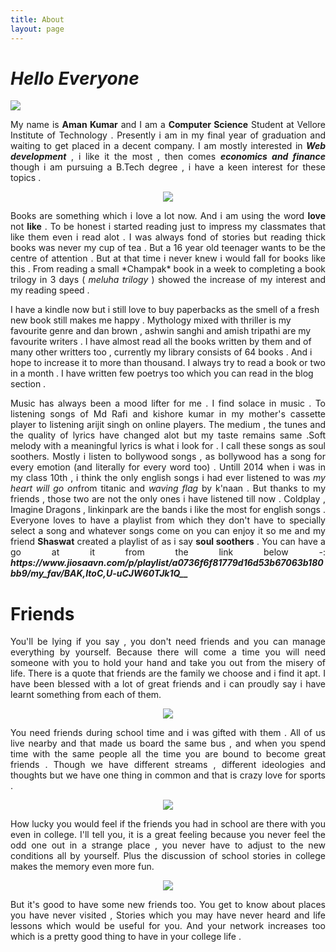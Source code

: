 ```yaml
---
title: About
layout: page
---
```


# *Hello* *Everyone*

<img src = "{{ site.url }}/assets/images/profile.jpeg">

<p align="justify">My name is <strong>Aman Kumar</strong> and I am a <strong>Computer Science</strong> Student at Vellore Institute of Technology . Presently i am in my final year of graduation and waiting to get placed in a decent company. I am mostly interested in <strong><i>Web development</i></strong> , i like it the most , then comes <strong><i>economics and finance</i></strong> though i am pursuing a B.Tech degree , i have a keen interest for these topics . </p>


<center>
<img src="{{site.url}}/assets/images/kindle.jpeg">
</center>

<p align="justify">
Books are something which i love a lot now. And i am using the word <strong>love</strong> not <strong>like</strong> . To be honest i started reading just to impress my classmates that like them even i read alot . I was always fond of stories but reading thick books was never my cup of tea . But a 16 year old teenager wants to be the centre of attention . But at that time i never knew i would fall for books like this . From reading a small *Champak* book in a week to completing a book trilogy in 3 days ( <i>meluha trilogy</i> ) showed the increase of my interest and my reading speed .

I have a kindle now but i still love to buy  paperbacks as the smell of a fresh new book still makes me happy . Mythology mixed with thriller is my favourite genre and dan brown , ashwin sanghi and amish tripathi are my favourite writers . I have almost read all the books written by them and of many other writters too , currently my library consists of 64 books . And i hope to increase it to more than thousand.  I always try to read a book or two in a month . I have written few poetrys too which you can read in the blog section . 
</p>

<p align="justify">Music has always been a mood lifter for me . I find solace in music . To listening songs of Md Rafi and kishore kumar in my mother's cassette player to listening arijit singh on online players. The medium , the tunes and the quality of lyrics have changed alot but my taste remains same .Soft melody with a meaningful lyrics is what i look for . I call these songs as soul soothers.  
Mostly i listen to bollywood songs , as bollywood has a song for every emotion (and literally for every word too) . Untill 2014 when i was in my class 10th , i think the only english songs i had ever listened to was <i>my heart will go on</i>from titanic and <i>waving flag</i> by k'naan . But thanks to my friends , those two are not the only ones i have listened till now . Coldplay , Imagine Dragons , linkinpark are the bands i like the most for english songs .
Everyone loves to have a playlist from which they don't have to specially select a song and whatever songs come on you can enjoy it so me and my friend <strong>Shaswat</strong> created a playlist of as i say <strong>soul soothers</strong> . You can have a go at it from the link below -:
<strong><i>https://www.jiosaavn.com/p/playlist/a0736f6f81779d16d53b67063b180bb9/my_fav/BAK,ItoC,U-uCJW60TJk1Q__</i></strong>
</p>


# **Friends**

<p align="justify">You'll be lying if you say , you don't need friends and you can manage everything by yourself. Because there will come a time you will need someone with you to hold your hand and take you out from the misery of life. There is a quote that friends are the family we choose and i find it apt. I have been blessed with a lot of great friends and i can proudly say i have learnt something from each of them. </p>

<center>
<img src="{{site.url}}/assets/images/friends1.jpeg">
</center>
<p align="justify">You need friends during school time and i was gifted with them . All of us live nearby and that made us board the same bus , and when you spend time with the same people all the time you are bound to become great friends . Though we have different streams , different ideologies and thoughts but we have one thing in common and that is crazy love for sports . </p>

<center>
<img src="{{site.url}}/assets/images/friends2.jpeg">
</center>

<p align="justify">How lucky you would feel if the friends you had in school are there with you even in college. I'll tell you, it is a great feeling because you never feel the odd one out in a strange place , you never have to adjust to the new conditions all by yourself. Plus the discussion of school stories in college makes the memory even more fun. </p>

<center>
<img src="{{site.url}}/assets/images/friends3.jpeg">
</center>

<p align="justify">But it's good to have some new friends too. You get to know about places you have never visited , Stories which you may have never heard and life lessons which would be useful for you. And your network increases too which is a pretty good thing to have in your college life . </p>






